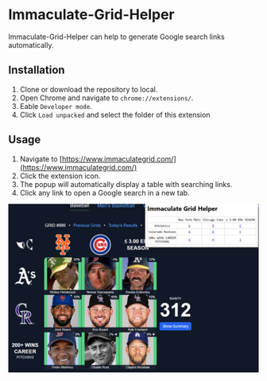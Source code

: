 # Immaculate-Grid-Helper

Immaculate-Grid-Helper can help to generate Google search links automatically.

## Installation

1. Clone or download the repository to local.
2. Open Chrome and navigate to `chrome://extensions/`.
3. Eable `Developer mode`.
4. Click `Load unpacked` and select the folder of this extension

## Usage

1. Navigate to [https://www.immaculategrid.com/](https://www.immaculategrid.com/)
2. Click the extension icon.
3. The popup will automatically display a table with searching links. 
4. Click any link to open a Google search in a new tab.

![Example](./asset/example.png)